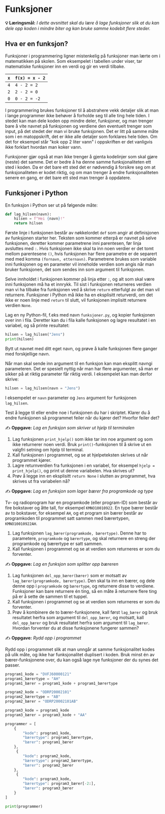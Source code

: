 Funksjoner
==========
**💡 Læringsmål:** _I dette avsnittet skal du lære å lage funksjoner slik at du kan dele opp koden i mindre biter og kan bruke samme kodebit flere steder._

## Hva er en funksjon?

Funksjoner i programmering ligner mistenkelig på funksjoner man lærte om i matematikken på skolen. Som eksempelet i tabellen under viser, tar matematiske funksjoner inn en verdi og gir en verdi tilbake. 

| `x`     | `f(x) = x - 2` |
| ------- | -------------- |
| `4`     | `4 - 2 = 2`    |
| `2`     | `2 - 2 = 0`    |
| `0`     | `0 - 2 = -2`   |

I programmering brukes funksjoner til å abstrahere vekk detaljer slik at man i lange programmer ikke behøver å forholde seg til alle ting hele tiden. I stedet kan man dele koden opp mindre deler, funksjoner, og man trenger bare å  vite navnet på funksjonen og verdiene den eventuelt trenger som input, på det stedet der man vi bruke funksjonen. Det er litt på samme måte som i en matoppskrift, det er ikke alle detaljer som forklares hele tiden. Om det for eksempel står "kok opp 2 liter vann" i oppskriften er det vanligvis ikke forklart hvordan man koker vann.

Funksjoner gjør også at man ikke trenger å gjenta kodelinjer som skal gjøre (neste) det samme. Det er bedre å ha denne samme funksjonaliteten ett sted i koden. Da er det bare ett sted det er nødvendig å forsikre seg om at funksjonaliteten er kodet riktig, og om man trenger å endre funksjonaliteten senere en gang, er det bare ett sted man trenger å oppdatere.

## Funksjoner i Python

En funksjon i Python ser ut på følgende måte:

```python
def lag_hilsen(navn):
    hilsen = f"Hei {navn}!"
    return hilsen
```
Første linje i funksjonen består av nøkkelordet `def` som angir at definisjonen av funksjonen starter her. Teksten som kommer etterpå er navnet på selve funksjonen, deretter kommer parametrene inni parentesen, før linja avsluttes med `:`. Hvis funksjonen ikke skal ta inn noen verdier er det tomt mellom parentesene `()`, hvis funksjonen har flere parametre er de separert med med komma `(fornavn, etternavn)`. Parametrene brukes som variable inni funksjonen og en parameter vil inneholde verdien som angis når man bruker funksjonen, det som sendes inn som argument til funksjonen.

Selve innholdet i funksjonen kommer på linja etter `:`, og alt som skal være inni funksjonen må ha et innrykk. Til sist i funksjonen returneres verdien man vi ha tilbake fra funksjonen ved å skrive `return` etterfulgt av det man vil returnere. Funksjoner i Python må ikke ha en eksplisitt returverdi, om det ikke er noen linje med `return` til slutt, vil funksjonen implisitt returnere verdien `None`.

Lag en ny Python-fil, f.eks med navn `funksjoner.py`, og kopier funksjonen over inn i fila. Deretter kan du i fila kalle funksjonen og lagre resultatet i en variabel, og så printe resultatet:

```python
hilsen = lag_hilsen("Jens")
print(hilsen)
```

Bytt ut navnet med ditt eget navn, og prøve å kalle funksjonen flere ganger med forskjellige navn. 

Når man skal sende inn argument til en funksjon kan man eksplitt navngi parameteren. Det er spesielt nyttig når man har flere argumenter, så man er sikker på at riktig parameter får riktig verdi. I eksempelet kan man derfor skrive:

```python
hilsen = lag_hilsen(navn = "Jens")
```

I eksempelet er  `navn` parameter og `Jens` argument for funksjonen `lag_hilsen`.

Test å legge til eller endre noe i funksjonen du har i skriptet. Klarer du å endre funksjonen så programmet feiler når du kjører det? Hvorfor feiler det?

✍️ **Oppgave:** _Lag en funksjon som skriver ut hjelp til terminalen_

1. Lag funksjonen `print_hjelp()` som ikke tar inn noe argument og som ikke returnerer noen verdi. Bruk `print()`-funksjonen til å skrive ut en valgfri setning om hjelp til terminal.
2. Kall funksjonen i programmet, og se at hjelpeteksten skrives ut når programmet kjører.
3. Lagre returnverdien fra funksjonen i en variabel, for eksempel `hjelp = print_hjelp()`, og print ut denne variabelen. Hva skrives ut?
4. Prøv å legge inn en eksplisitt `return None` i slutten av programmet, hva skrives ut fra variabelen nå?

✍️ **Oppgave:** _Lag en funksjon som lager bærer fra programkode og type_

Tv- og radioprogram har en programkode (eller program-ID) som består av fire bokstaver og åtte tall, for eksempel `KMNO10010922`. En type bærer består av to bokstaver, for eksempel `AH`, og et program sin bærer består av programkoden til programmet satt sammen med bærertypen, `KMNO10010922AH`.
1. Lag funksjonen `lag_bærer(programkode, bærertype)`. Denne har to parametere, `programkode` og `bærertype`, og skal returnere en streng der programkode og bærertype er satt sammen.
2. Kall funksjonen i programmet og se at verdien som returneres er som du forventer.

✍️ **Oppgave:** _Lag en funksjon som splitter opp bæreren_

1. Lag funksjonen  `del_opp_bærer(bærer)` som er motsatt av `lag_bærer(programkode, bærertype)`. Den skal ta inn en bærer, og dele denne opp i `programkode` og `bærertype`, og returnere disse to verdiene. Funksjoner kan bare returnere én ting, så en måte å returnere flere ting på er å sette de sammen til et tuppel.
2. Kall funksjonen i programmet og se at verdien som returneres er som du forventer.
3. Prøv å kombinere de to bærer-funksjonene, kall først `lag_bærer` og  bruk resultatet herfra som argument til `del_opp_bærer`, og motsatt, kall `del_opp_bærer` og  bruk resultatet herfra som argument til `lag_bærer`. Hvordan forventer du at disse funksjonene fungerer sammen?

✍️ **Oppgave:** _Rydd opp i programmet_

Rydd opp i programmet slik at man unngår at samme funksjonalitet kodes på ulik måte, og ikke har funksjonalitet duplisert i koden. Bruk minst én av bærer-funksjonene over, du kan også lage nye funksjoner der du synes det passer.

```python
program1_kode = "DVFJ60000121"
program1_bærertype = "AH"
program1_bærer = program1_kode + program1_bærertype

program2_kode = "ODRP20002101"
program2_bærertype = "AB"
program2_bærer = "ODRP20002101AB"

program3_kode = program1_kode
program3_bærer = program3_kode + "AA"

programmer = [
    {
        "kode": program1_kode,
        "bærertype": program1_bærertype,
        "bærer": program1_bærer
    },
     {
        "kode": program2_kode,
        "bærertype": program2_bærertype,
        "bærer": program2_bærer
    },
     {
        "kode": program3_kode,
        "bærertype": program3_bærer[-2:],
        "bærer": program3_bærer
    }
]

print(programmer)
```
